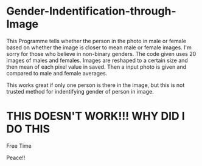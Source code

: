 # Gender-Indentification-through-Image
This Programme tells whether the person in the photo in male or female based on whether the image is closer to mean male or female images. I'm sorry for those who believe in non-binary genders.
The code given uses 20 images of males and females. Images are reshaped to a certain size and then mean of each pixel value in saved. Then a input photo is given and compared to male and female averages.

This works great if only one person is there in the image, but this is not trusted method for indentifying gender of person in image.
# THIS DOESN'T WORK!!! WHY DID I DO THIS
Free Time

Peace!!

